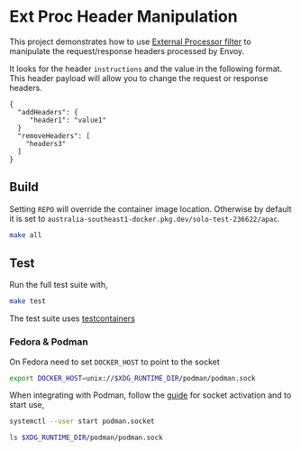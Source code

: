 # Ext Proc Header Manipulation

This project demonstrates how to use [External Processor filter](https://www.envoyproxy.io/docs/envoy/latest/configuration/http/http_filters/ext_proc_filter) to manipulate the request/response headers processed by Envoy.

It looks for the header `instructions` and the value in the following format. This header payload will allow you to change the request or response headers. 

```
{
  "addHeaders": {
     "header1": "value1"
  }
  "removeHeaders": [
    "headers3"
  ]
}
```

## Build

Setting `REPO` will override the container image location. Otherwise by default it is set to `australia-southeast1-docker.pkg.dev/solo-test-236622/apac`.

```bash
make all
```

## Test

Run the full test suite with,

```bash
make test
```

The test suite uses [testcontainers](https://golang.testcontainers.org/)

### Fedora & Podman

On Fedora need to set `DOCKER_HOST` to point to the socket

```bash
export DOCKER_HOST=unix://$XDG_RUNTIME_DIR/podman/podman.sock
```

When integrating with Podman, follow the [guide](https://github.com/containers/podman/blob/main/docs/tutorials/socket_activation.md) for socket activation and to start use,

```bash
systemctl --user start podman.socket

ls $XDG_RUNTIME_DIR/podman/podman.sock
```